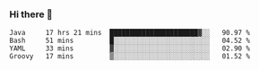 ### Hi there 👋

<!--
**urzz/urzz** is a ✨ _special_ ✨ repository because its `README.md` (this file) appears on your GitHub profile.

Here are some ideas to get you started:

- 🔭 I’m currently working on ...
- 🌱 I’m currently learning ...
- 👯 I’m looking to collaborate on ...
- 🤔 I’m looking for help with ...
- 💬 Ask me about ...
- 📫 How to reach me: ...
- 😄 Pronouns: ...
- ⚡ Fun fact: ...
-->

<!--START_SECTION:waka-->
```text
Java     17 hrs 21 mins  ██████████████████████▓░░   90.97 % 
Bash     51 mins         █░░░░░░░░░░░░░░░░░░░░░░░░   04.52 % 
YAML     33 mins         ▓░░░░░░░░░░░░░░░░░░░░░░░░   02.90 % 
Groovy   17 mins         ▒░░░░░░░░░░░░░░░░░░░░░░░░   01.52 % 
```
<!--END_SECTION:waka-->
